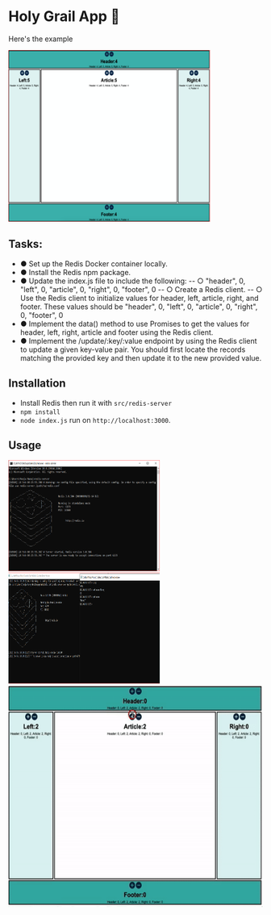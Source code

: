 # Holy Grail App 🎨

Here's the example

<img src = 'https://github.com/mkp9233/Holy_Grail_App/blob/main/public/example.png?token=ATDMTEDNTR4WVHJ53R25ZADBNPK5G' width="400" height="340"> 

## Tasks:

- ● Set up the Redis Docker container locally. 
- ● Install the Redis npm package. 
- ● Update the index.js file to include the following: 
-- ○ "header", 0, "left", 0, "article", 0, "right", 0, "footer", 0 
-- ○ Create a Redis client. 
-- ○ Use the Redis client to initialize values for header, left, article, right, and footer. These values should be "header", 0, "left", 0, "article", 0, "right", 0, "footer", 0 
- ● Implement the data() method to use Promises to get the values for header, left, right, article and footer using the Redis client. 
- ● Implement the /update/:key/:value endpoint by using the Redis client to update a given key-value pair. You should first locate the records matching the provided key and then update it to the new provided value. 

## Installation

- Install Redis then run it with `src/redis-server`
- ```npm install```
- `node index.js` run on `http://localhost:3000`.

## Usage

<img src = 'https://github.com/mkp9233/Holy_Grail_App/blob/main/public/server.png?token=ATDMTEFBO4QJRPZRFW4K4WDBNPNYY' width="300" height="220"> 

<img src = 'https://github.com/mkp9233/Holy_Grail_App/blob/main/public/server1.png?token=ATDMTEFBO4QJRPZRFW4K4WDBNPNYY' width="300" height="220"> 

<img src = 'https://github.com/mkp9233/Holy_Grail_App/blob/main/public/example.gif?token=ATDMTEAYRRPT223GZJJKUTDBNPK5I' width="550" height="440"> 


 
